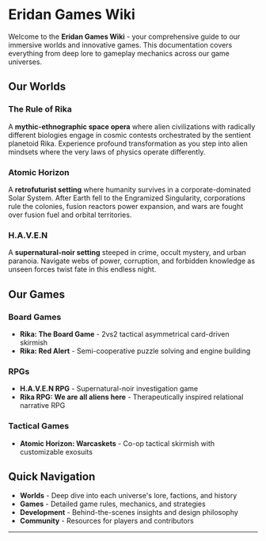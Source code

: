 # Eridan Games Wiki

Welcome to the **Eridan Games Wiki** - your comprehensive guide to our immersive worlds and innovative games. This documentation covers everything from deep lore to gameplay mechanics across our game universes.

## Our Worlds

### The Rule of Rika
A **mythic-ethnographic space opera** where alien civilizations with radically different biologies engage in cosmic contests orchestrated by the sentient planetoid Rika. Experience profound transformation as you step into alien mindsets where the very laws of physics operate differently.

### Atomic Horizon  
A **retrofuturist setting** where humanity survives in a corporate-dominated Solar System. After Earth fell to the Engramized Singularity, corporations rule the colonies, fusion reactors power expansion, and wars are fought over fusion fuel and orbital territories.

### H.A.V.E.N
A **supernatural-noir setting** steeped in crime, occult mystery, and urban paranoia. Navigate webs of power, corruption, and forbidden knowledge as unseen forces twist fate in this endless night.

## Our Games

### Board Games
- **Rika: The Board Game** - 2vs2 tactical asymmetrical card-driven skirmish
- **Rika: Red Alert** - Semi-cooperative puzzle solving and engine building

### RPGs  
- **H.A.V.E.N RPG** - Supernatural-noir investigation game
- **Rika RPG: We are all aliens here** - Therapeutically inspired relational narrative RPG

### Tactical Games
- **Atomic Horizon: Warcaskets** - Co-op tactical skirmish with customizable exosuits

## Quick Navigation

- **Worlds** - Deep dive into each universe's lore, factions, and history
- **Games** - Detailed game rules, mechanics, and strategies  
- **Development** - Behind-the-scenes insights and design philosophy
- **Community** - Resources for players and contributors

---


